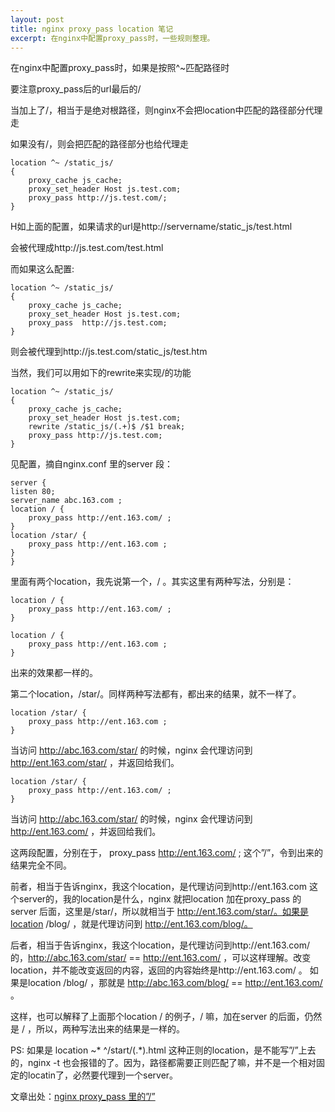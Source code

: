 ```yaml
---
layout: post
title: nginx proxy_pass location 笔记
excerpt: 在nginx中配置proxy_pass时，一些规则整理。
---
```


在nginx中配置proxy_pass时，如果是按照^~匹配路径时

要注意proxy_pass后的url最后的/

当加上了/，相当于是绝对根路径，则nginx不会把location中匹配的路径部分代理走

如果没有/，则会把匹配的路径部分也给代理走

```
location ^~ /static_js/
{
	proxy_cache js_cache; 
	proxy_set_header Host js.test.com; 
	proxy_pass http://js.test.com/; 
}
```

H如上面的配置，如果请求的url是http://servername/static_js/test.html

会被代理成http://js.test.com/test.html

而如果这么配置:

```
location ^~ /static_js/
{ 
	proxy_cache js_cache; 
	proxy_set_header Host js.test.com; 
	proxy_pass  http://js.test.com; 
}

```

则会被代理到http://js.test.com/static_js/test.htm

当然，我们可以用如下的rewrite来实现/的功能

```
location ^~ /static_js/
{ 
	proxy_cache js_cache; 
	proxy_set_header Host js.test.com; 
	rewrite /static_js/(.+)$ /$1 break; 
	proxy_pass http://js.test.com; 
}

```

见配置，摘自nginx.conf 里的server 段：


```
server {
listen 80;
server_name abc.163.com ;
location / {
	proxy_pass http://ent.163.com/ ;
}
location /star/ {
	proxy_pass http://ent.163.com ;
}
}

```

里面有两个location，我先说第一个，/ 。其实这里有两种写法，分别是：

```
location / {
	proxy_pass http://ent.163.com/ ;
}
 
location / {
	proxy_pass http://ent.163.com ;
}

```

出来的效果都一样的。

第二个location，/star/。同样两种写法都有，都出来的结果，就不一样了。


```
location /star/ {
	proxy_pass http://ent.163.com ;
}

```

当访问 http://abc.163.com/star/ 的时候，nginx 会代理访问到 http://ent.163.com/star/ ，并返回给我们。

```
location /star/ {
	proxy_pass http://ent.163.com/ ;
}
```

当访问 http://abc.163.com/star/ 的时候，nginx 会代理访问到 http://ent.163.com/ ，并返回给我们。

这两段配置，分别在于， proxy_pass http://ent.163.com/ ; 这个”/”，令到出来的结果完全不同。

前者，相当于告诉nginx，我这个location，是代理访问到http://ent.163.com 这个server的，我的location是什么，nginx 就把location 加在proxy_pass 的 server 后面，这里是/star/，所以就相当于 http://ent.163.com/star/。如果是location /blog/ ，就是代理访问到 http://ent.163.com/blog/。

后者，相当于告诉nginx，我这个location，是代理访问到http://ent.163.com/的，http://abc.163.com/star/ == http://ent.163.com/ ，可以这样理解。改变location，并不能改变返回的内容，返回的内容始终是http://ent.163.com/ 。 如果是location /blog/ ，那就是 http://abc.163.com/blog/ == http://ent.163.com/ 。

这样，也可以解释了上面那个location / 的例子，/ 嘛，加在server 的后面，仍然是 / ，所以，两种写法出来的结果是一样的。

PS: 如果是 location ~* ^/start/(.*)\.html 这种正则的location，是不能写”/”上去的，nginx -t 也会报错的了。因为，路径都需要正则匹配了嘛，并不是一个相对固定的locatin了，必然要代理到一个server。

文章出处：[nginx proxy_pass 里的”/”](http://blog.helosa.org/2010/02/10/nginx-proxy_pass.html)
